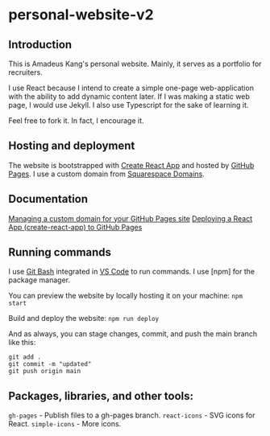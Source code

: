 # personal-website-v2

## Introduction

This is Amadeus Kang's personal website. Mainly, it serves as a portfolio for recruiters.

I use React because I intend to create a simple one-page web-application with the ability to add dynamic content later. If I was making a static web page, I would use Jekyll. I also use Typescript for the sake of learning it.

Feel free to fork it. In fact, I encourage it.

## Hosting and deployment
The website is bootstrapped with [Create React App](https://create-react-app.dev/docs/adding-typescript/) and hosted by [GitHub Pages](https://docs.github.com/en/pages). I use a custom domain from [Squarespace Domains](https://domains.squarespace.com/).

## Documentation
[Managing a custom domain for your GitHub Pages site](https://docs.github.com/en/pages/configuring-a-custom-domain-for-your-github-pages-site/managing-a-custom-domain-for-your-github-pages-site)
[Deploying a React App (create-react-app) to GitHub Pages](https://github.com/gitname/react-gh-pages)

## Running commands
I use [Git Bash](https://code.visualstudio.com/docs/sourcecontrol/intro-to-git#_git-bash-on-windows) integrated in [VS Code](https://code.visualstudio.com/download) to run commands. I use [npm] for the package manager.

You can preview the website by locally hosting it on your machine:
```npm start```

Build and deploy the website:
```npm run deploy```

And as always, you can stage changes, commit, and push the main branch like this:
```
git add .
git commit -m "updated"
git push origin main
```

## Packages, libraries, and other tools:
`gh-pages` - Publish files to a gh-pages branch.
`react-icons` - SVG icons for React.
`simple-icons` - More icons.
